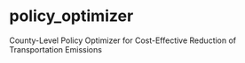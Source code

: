 # policy_optimizer
County-Level Policy Optimizer for Cost-Effective Reduction of Transportation Emissions
